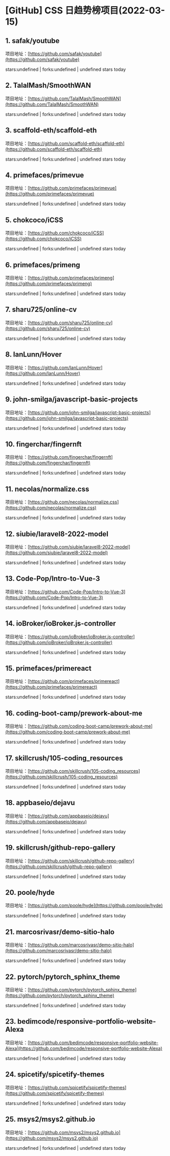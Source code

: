 # [GitHub] CSS 日趋势榜项目(2022-03-15)

## 1. safak/youtube 

项目地址：[https://github.com/safak/youtube](https://github.com/safak/youtube)

stars:undefined | forks:undefined | undefined stars today 



## 2. TalalMash/SmoothWAN 

项目地址：[https://github.com/TalalMash/SmoothWAN](https://github.com/TalalMash/SmoothWAN)

stars:undefined | forks:undefined | undefined stars today 



## 3. scaffold-eth/scaffold-eth 

项目地址：[https://github.com/scaffold-eth/scaffold-eth](https://github.com/scaffold-eth/scaffold-eth)

stars:undefined | forks:undefined | undefined stars today 



## 4. primefaces/primevue 

项目地址：[https://github.com/primefaces/primevue](https://github.com/primefaces/primevue)

stars:undefined | forks:undefined | undefined stars today 



## 5. chokcoco/iCSS 

项目地址：[https://github.com/chokcoco/iCSS](https://github.com/chokcoco/iCSS)

stars:undefined | forks:undefined | undefined stars today 



## 6. primefaces/primeng 

项目地址：[https://github.com/primefaces/primeng](https://github.com/primefaces/primeng)

stars:undefined | forks:undefined | undefined stars today 



## 7. sharu725/online-cv 

项目地址：[https://github.com/sharu725/online-cv](https://github.com/sharu725/online-cv)

stars:undefined | forks:undefined | undefined stars today 



## 8. IanLunn/Hover 

项目地址：[https://github.com/IanLunn/Hover](https://github.com/IanLunn/Hover)

stars:undefined | forks:undefined | undefined stars today 



## 9. john-smilga/javascript-basic-projects 

项目地址：[https://github.com/john-smilga/javascript-basic-projects](https://github.com/john-smilga/javascript-basic-projects)

stars:undefined | forks:undefined | undefined stars today 



## 10. fingerchar/fingernft 

项目地址：[https://github.com/fingerchar/fingernft](https://github.com/fingerchar/fingernft)

stars:undefined | forks:undefined | undefined stars today 



## 11. necolas/normalize.css 

项目地址：[https://github.com/necolas/normalize.css](https://github.com/necolas/normalize.css)

stars:undefined | forks:undefined | undefined stars today 



## 12. siubie/laravel8-2022-model 

项目地址：[https://github.com/siubie/laravel8-2022-model](https://github.com/siubie/laravel8-2022-model)

stars:undefined | forks:undefined | undefined stars today 



## 13. Code-Pop/Intro-to-Vue-3 

项目地址：[https://github.com/Code-Pop/Intro-to-Vue-3](https://github.com/Code-Pop/Intro-to-Vue-3)

stars:undefined | forks:undefined | undefined stars today 



## 14. ioBroker/ioBroker.js-controller 

项目地址：[https://github.com/ioBroker/ioBroker.js-controller](https://github.com/ioBroker/ioBroker.js-controller)

stars:undefined | forks:undefined | undefined stars today 



## 15. primefaces/primereact 

项目地址：[https://github.com/primefaces/primereact](https://github.com/primefaces/primereact)

stars:undefined | forks:undefined | undefined stars today 



## 16. coding-boot-camp/prework-about-me 

项目地址：[https://github.com/coding-boot-camp/prework-about-me](https://github.com/coding-boot-camp/prework-about-me)

stars:undefined | forks:undefined | undefined stars today 



## 17. skillcrush/105-coding_resources 

项目地址：[https://github.com/skillcrush/105-coding_resources](https://github.com/skillcrush/105-coding_resources)

stars:undefined | forks:undefined | undefined stars today 



## 18. appbaseio/dejavu 

项目地址：[https://github.com/appbaseio/dejavu](https://github.com/appbaseio/dejavu)

stars:undefined | forks:undefined | undefined stars today 



## 19. skillcrush/github-repo-gallery 

项目地址：[https://github.com/skillcrush/github-repo-gallery](https://github.com/skillcrush/github-repo-gallery)

stars:undefined | forks:undefined | undefined stars today 



## 20. poole/hyde 

项目地址：[https://github.com/poole/hyde](https://github.com/poole/hyde)

stars:undefined | forks:undefined | undefined stars today 



## 21. marcosrivasr/demo-sitio-halo 

项目地址：[https://github.com/marcosrivasr/demo-sitio-halo](https://github.com/marcosrivasr/demo-sitio-halo)

stars:undefined | forks:undefined | undefined stars today 



## 22. pytorch/pytorch_sphinx_theme 

项目地址：[https://github.com/pytorch/pytorch_sphinx_theme](https://github.com/pytorch/pytorch_sphinx_theme)

stars:undefined | forks:undefined | undefined stars today 



## 23. bedimcode/responsive-portfolio-website-Alexa 

项目地址：[https://github.com/bedimcode/responsive-portfolio-website-Alexa](https://github.com/bedimcode/responsive-portfolio-website-Alexa)

stars:undefined | forks:undefined | undefined stars today 



## 24. spicetify/spicetify-themes 

项目地址：[https://github.com/spicetify/spicetify-themes](https://github.com/spicetify/spicetify-themes)

stars:undefined | forks:undefined | undefined stars today 



## 25. msys2/msys2.github.io 

项目地址：[https://github.com/msys2/msys2.github.io](https://github.com/msys2/msys2.github.io)

stars:undefined | forks:undefined | undefined stars today 



